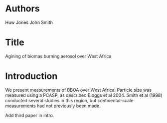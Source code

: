 # Authors
Huw Jones
John Smith

# Title

Agining of biomas burning aerosol over West Africa

# Introduction
We present measurements of BBOA over West Africa.
Particle size was measured using a PCASP, as described
Bloggs et al 2004. Smith et al (1998) conducted several 
studies in this region, but continental-scale 
measurements had not previously been made.

Add third paper in intro.